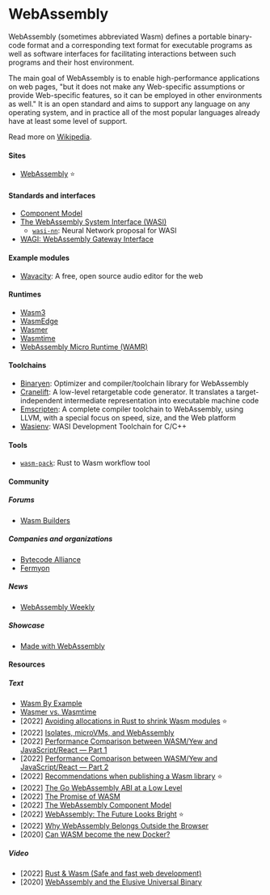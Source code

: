 # WebAssembly

WebAssembly (sometimes abbreviated Wasm) defines a portable binary-code format and a corresponding text format for executable programs as well as software interfaces for facilitating interactions between such programs and their host environment.

The main goal of WebAssembly is to enable high-performance applications on web pages, "but it does not make any Web-specific assumptions or provide Web-specific features, so it can be employed in other environments as well." It is an open standard and aims to support any language on any operating system, and in practice all of the most popular languages already have at least some level of support.

Read more on [Wikipedia](https://en.wikipedia.org/wiki/WebAssembly).

#### Sites
- [WebAssembly](https://webassembly.org) ⭐

#### Standards and interfaces
- [Component Model](https://github.com/WebAssembly/component-model)
- [The WebAssembly System Interface (WASI)](https://wasi.dev)
  - [`wasi-nn`](https://github.com/WebAssembly/wasi-nn): Neural Network proposal for WASI
- [WAGI: WebAssembly Gateway Interface](https://github.com/deislabs/wagi)

#### Example modules
- [Wavacity](https://wavacity.com): A free, open source audio editor for the web

#### Runtimes
- [Wasm3](https://github.com/wasm3/wasm3)
- [WasmEdge](https://wasmedge.org)
- [Wasmer](https://wasmer.io)
- [Wasmtime](https://wasmtime.dev)
- [WebAssembly Micro Runtime (WAMR)](https://github.com/bytecodealliance/wasm-micro-runtime)

#### Toolchains
- [Binaryen](https://github.com/WebAssembly/binaryen): Optimizer and compiler/toolchain library for WebAssembly
- [Cranelift](https://github.com/bytecodealliance/wasmtime/blob/main/cranelift/README.md): A low-level retargetable code generator. It translates a target-independent intermediate representation into executable machine code
- [Emscripten](https://emscripten.org): A complete compiler toolchain to WebAssembly, using LLVM, with a special focus on speed, size, and the Web platform
- [Wasienv](https://github.com/wasienv/wasienv): WASI Development Toolchain for C/C++

#### Tools
- [`wasm-pack`](https://github.com/rustwasm/wasm-pack): Rust to Wasm workflow tool

#### Community

##### Forums
- [Wasm Builders](https://www.wasm.builders)

##### Companies and organizations
- [Bytecode Alliance](https://bytecodealliance.org)
- [Fermyon](https://www.fermyon.com)

##### News
- [WebAssembly Weekly](https://wasmweekly.news)

##### Showcase
- [Made with WebAssembly](https://madewithwebassembly.com)

#### Resources

##### Text
- [Wasm By Example](https://wasmbyexample.dev)
- [Wasmer vs. Wasmtime](https://wasmer.io/wasmer-vs-wasmtime)
- \[2022\] [Avoiding allocations in Rust to shrink Wasm modules](https://nickb.dev/blog/avoiding-allocations-in-rust-to-shrink-wasm-modules) ⭐
- \[2022\] [Isolates, microVMs, and WebAssembly](https://notes.crmarsh.com/isolates-microvms-and-webassembly)
- \[2022\] [Performance Comparison between WASM/Yew and JavaScript/React — Part 1](https://medium.com/@0x4ndy/performance-comparison-between-wasm-yew-and-javascript-react-part-1-5accafce6315)
- \[2022\] [Performance Comparison between WASM/Yew and JavaScript/React — Part 2](https://medium.com/@Lukeish/performance-comparison-between-wasm-yew-and-javascript-react-part-2-200ac2e4e368)
- \[2022\] [Recommendations when publishing a Wasm library](https://nickb.dev/blog/recommendations-when-publishing-a-wasm-library) ⭐
- \[2022\] [The Go WebAssembly ABI at a Low Level](https://xeiaso.net/talks/wasm-abi)
- \[2022\] [The Promise of WASM](https://www.wasm.builders/antweiss/the-promise-of-wasm-58gp)
- \[2022\] [The WebAssembly Component Model](https://www.fermyon.com/blog/webassembly-component-model)
- \[2022\] [WebAssembly: The Future Looks Bright](https://chsrbrts.medium.com/webassembly-the-future-looks-bright-6c76a0afc621) ⭐
- \[2022\] [Why WebAssembly Belongs Outside the Browser](https://www.wasm.builders/thomastaylor312/why-webassembly-belongs-outside-the-browser-331a)
- \[2020\] [Can WASM become the new Docker?](https://adlrocha.substack.com/p/adlrocha-can-wasm-become-the-new)

##### Video
- \[2022\] [Rust & Wasm (Safe and fast web development)](https://www.youtube.com/watch?v=P4LMfkFLRsI)
- \[2020\] [WebAssembly and the Elusive Universal Binary](https://www.youtube.com/watch?v=4ZMY3QE5t9o&t=279s)
